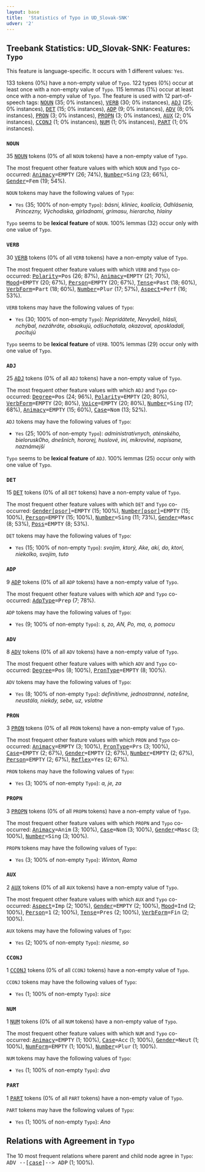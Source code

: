 ```yaml
---
layout: base
title:  'Statistics of Typo in UD_Slovak-SNK'
udver: '2'
---
```


## Treebank Statistics: UD_Slovak-SNK: Features: `Typo`

This feature is language-specific.
It occurs with 1 different values: `Yes`.

133 tokens (0%) have a non-empty value of `Typo`.
122 types (0%) occur at least once with a non-empty value of `Typo`.
115 lemmas (1%) occur at least once with a non-empty value of `Typo`.
The feature is used with 12 part-of-speech tags: <tt><a href="sk_snk-pos-NOUN.html">NOUN</a></tt> (35; 0% instances), <tt><a href="sk_snk-pos-VERB.html">VERB</a></tt> (30; 0% instances), <tt><a href="sk_snk-pos-ADJ.html">ADJ</a></tt> (25; 0% instances), <tt><a href="sk_snk-pos-DET.html">DET</a></tt> (15; 0% instances), <tt><a href="sk_snk-pos-ADP.html">ADP</a></tt> (9; 0% instances), <tt><a href="sk_snk-pos-ADV.html">ADV</a></tt> (8; 0% instances), <tt><a href="sk_snk-pos-PRON.html">PRON</a></tt> (3; 0% instances), <tt><a href="sk_snk-pos-PROPN.html">PROPN</a></tt> (3; 0% instances), <tt><a href="sk_snk-pos-AUX.html">AUX</a></tt> (2; 0% instances), <tt><a href="sk_snk-pos-CCONJ.html">CCONJ</a></tt> (1; 0% instances), <tt><a href="sk_snk-pos-NUM.html">NUM</a></tt> (1; 0% instances), <tt><a href="sk_snk-pos-PART.html">PART</a></tt> (1; 0% instances).

### `NOUN`

35 <tt><a href="sk_snk-pos-NOUN.html">NOUN</a></tt> tokens (0% of all `NOUN` tokens) have a non-empty value of `Typo`.

The most frequent other feature values with which `NOUN` and `Typo` co-occurred: <tt><a href="sk_snk-feat-Animacy.html">Animacy</a></tt><tt>=EMPTY</tt> (26; 74%), <tt><a href="sk_snk-feat-Number.html">Number</a></tt><tt>=Sing</tt> (23; 66%), <tt><a href="sk_snk-feat-Gender.html">Gender</a></tt><tt>=Fem</tt> (19; 54%).

`NOUN` tokens may have the following values of `Typo`:

* `Yes` (35; 100% of non-empty `Typo`): <em>básni, kliniec, koalícia, Odhlásenia, Princezny, Východiska, girladnami, grímasu, hierarcha, hlainy</em>

`Typo` seems to be **lexical feature** of `NOUN`. 100% lemmas (32) occur only with one value of `Typo`.

### `VERB`

30 <tt><a href="sk_snk-pos-VERB.html">VERB</a></tt> tokens (0% of all `VERB` tokens) have a non-empty value of `Typo`.

The most frequent other feature values with which `VERB` and `Typo` co-occurred: <tt><a href="sk_snk-feat-Polarity.html">Polarity</a></tt><tt>=Pos</tt> (26; 87%), <tt><a href="sk_snk-feat-Animacy.html">Animacy</a></tt><tt>=EMPTY</tt> (21; 70%), <tt><a href="sk_snk-feat-Mood.html">Mood</a></tt><tt>=EMPTY</tt> (20; 67%), <tt><a href="sk_snk-feat-Person.html">Person</a></tt><tt>=EMPTY</tt> (20; 67%), <tt><a href="sk_snk-feat-Tense.html">Tense</a></tt><tt>=Past</tt> (18; 60%), <tt><a href="sk_snk-feat-VerbForm.html">VerbForm</a></tt><tt>=Part</tt> (18; 60%), <tt><a href="sk_snk-feat-Number.html">Number</a></tt><tt>=Plur</tt> (17; 57%), <tt><a href="sk_snk-feat-Aspect.html">Aspect</a></tt><tt>=Perf</tt> (16; 53%).

`VERB` tokens may have the following values of `Typo`:

* `Yes` (30; 100% of non-empty `Typo`): <em>Nepridátete, Nevydeli, hlásli, nchýbal, nezáhráte, obsakujú, odšuchatala, okazoval, oposkladali, pocitujú</em>

`Typo` seems to be **lexical feature** of `VERB`. 100% lemmas (29) occur only with one value of `Typo`.

### `ADJ`

25 <tt><a href="sk_snk-pos-ADJ.html">ADJ</a></tt> tokens (0% of all `ADJ` tokens) have a non-empty value of `Typo`.

The most frequent other feature values with which `ADJ` and `Typo` co-occurred: <tt><a href="sk_snk-feat-Degree.html">Degree</a></tt><tt>=Pos</tt> (24; 96%), <tt><a href="sk_snk-feat-Polarity.html">Polarity</a></tt><tt>=EMPTY</tt> (20; 80%), <tt><a href="sk_snk-feat-VerbForm.html">VerbForm</a></tt><tt>=EMPTY</tt> (20; 80%), <tt><a href="sk_snk-feat-Voice.html">Voice</a></tt><tt>=EMPTY</tt> (20; 80%), <tt><a href="sk_snk-feat-Number.html">Number</a></tt><tt>=Sing</tt> (17; 68%), <tt><a href="sk_snk-feat-Animacy.html">Animacy</a></tt><tt>=EMPTY</tt> (15; 60%), <tt><a href="sk_snk-feat-Case.html">Case</a></tt><tt>=Nom</tt> (13; 52%).

`ADJ` tokens may have the following values of `Typo`:

* `Yes` (25; 100% of non-empty `Typo`): <em>administratívnych, aténského, bielorusk0ho, dnešních, hororej, huslové, iní, mikrovlné, napísane, naznámejší</em>

`Typo` seems to be **lexical feature** of `ADJ`. 100% lemmas (25) occur only with one value of `Typo`.

### `DET`

15 <tt><a href="sk_snk-pos-DET.html">DET</a></tt> tokens (0% of all `DET` tokens) have a non-empty value of `Typo`.

The most frequent other feature values with which `DET` and `Typo` co-occurred: <tt><a href="sk_snk-feat-Gender-psor.html">Gender[psor]</a></tt><tt>=EMPTY</tt> (15; 100%), <tt><a href="sk_snk-feat-Number-psor.html">Number[psor]</a></tt><tt>=EMPTY</tt> (15; 100%), <tt><a href="sk_snk-feat-Person.html">Person</a></tt><tt>=EMPTY</tt> (15; 100%), <tt><a href="sk_snk-feat-Number.html">Number</a></tt><tt>=Sing</tt> (11; 73%), <tt><a href="sk_snk-feat-Gender.html">Gender</a></tt><tt>=Masc</tt> (8; 53%), <tt><a href="sk_snk-feat-Poss.html">Poss</a></tt><tt>=EMPTY</tt> (8; 53%).

`DET` tokens may have the following values of `Typo`:

* `Yes` (15; 100% of non-empty `Typo`): <em>svojim, ktorý, Ake, akí, do, ktorí, niekolko, svojím, tuto</em>

### `ADP`

9 <tt><a href="sk_snk-pos-ADP.html">ADP</a></tt> tokens (0% of all `ADP` tokens) have a non-empty value of `Typo`.

The most frequent other feature values with which `ADP` and `Typo` co-occurred: <tt><a href="sk_snk-feat-AdpType.html">AdpType</a></tt><tt>=Prep</tt> (7; 78%).

`ADP` tokens may have the following values of `Typo`:

* `Yes` (9; 100% of non-empty `Typo`): <em>s, zo, AN, Po, ma, o, pomocu</em>

### `ADV`

8 <tt><a href="sk_snk-pos-ADV.html">ADV</a></tt> tokens (0% of all `ADV` tokens) have a non-empty value of `Typo`.

The most frequent other feature values with which `ADV` and `Typo` co-occurred: <tt><a href="sk_snk-feat-Degree.html">Degree</a></tt><tt>=Pos</tt> (8; 100%), <tt><a href="sk_snk-feat-PronType.html">PronType</a></tt><tt>=EMPTY</tt> (8; 100%).

`ADV` tokens may have the following values of `Typo`:

* `Yes` (8; 100% of non-empty `Typo`): <em>definitivne, jednostranné, natešne, neustála, niekdy, sebe, uz, vslatne</em>

### `PRON`

3 <tt><a href="sk_snk-pos-PRON.html">PRON</a></tt> tokens (0% of all `PRON` tokens) have a non-empty value of `Typo`.

The most frequent other feature values with which `PRON` and `Typo` co-occurred: <tt><a href="sk_snk-feat-Animacy.html">Animacy</a></tt><tt>=EMPTY</tt> (3; 100%), <tt><a href="sk_snk-feat-PronType.html">PronType</a></tt><tt>=Prs</tt> (3; 100%), <tt><a href="sk_snk-feat-Case.html">Case</a></tt><tt>=EMPTY</tt> (2; 67%), <tt><a href="sk_snk-feat-Gender.html">Gender</a></tt><tt>=EMPTY</tt> (2; 67%), <tt><a href="sk_snk-feat-Number.html">Number</a></tt><tt>=EMPTY</tt> (2; 67%), <tt><a href="sk_snk-feat-Person.html">Person</a></tt><tt>=EMPTY</tt> (2; 67%), <tt><a href="sk_snk-feat-Reflex.html">Reflex</a></tt><tt>=Yes</tt> (2; 67%).

`PRON` tokens may have the following values of `Typo`:

* `Yes` (3; 100% of non-empty `Typo`): <em>a, je, za</em>

### `PROPN`

3 <tt><a href="sk_snk-pos-PROPN.html">PROPN</a></tt> tokens (0% of all `PROPN` tokens) have a non-empty value of `Typo`.

The most frequent other feature values with which `PROPN` and `Typo` co-occurred: <tt><a href="sk_snk-feat-Animacy.html">Animacy</a></tt><tt>=Anim</tt> (3; 100%), <tt><a href="sk_snk-feat-Case.html">Case</a></tt><tt>=Nom</tt> (3; 100%), <tt><a href="sk_snk-feat-Gender.html">Gender</a></tt><tt>=Masc</tt> (3; 100%), <tt><a href="sk_snk-feat-Number.html">Number</a></tt><tt>=Sing</tt> (3; 100%).

`PROPN` tokens may have the following values of `Typo`:

* `Yes` (3; 100% of non-empty `Typo`): <em>Winton, Rama</em>

### `AUX`

2 <tt><a href="sk_snk-pos-AUX.html">AUX</a></tt> tokens (0% of all `AUX` tokens) have a non-empty value of `Typo`.

The most frequent other feature values with which `AUX` and `Typo` co-occurred: <tt><a href="sk_snk-feat-Aspect.html">Aspect</a></tt><tt>=Imp</tt> (2; 100%), <tt><a href="sk_snk-feat-Gender.html">Gender</a></tt><tt>=EMPTY</tt> (2; 100%), <tt><a href="sk_snk-feat-Mood.html">Mood</a></tt><tt>=Ind</tt> (2; 100%), <tt><a href="sk_snk-feat-Person.html">Person</a></tt><tt>=1</tt> (2; 100%), <tt><a href="sk_snk-feat-Tense.html">Tense</a></tt><tt>=Pres</tt> (2; 100%), <tt><a href="sk_snk-feat-VerbForm.html">VerbForm</a></tt><tt>=Fin</tt> (2; 100%).

`AUX` tokens may have the following values of `Typo`:

* `Yes` (2; 100% of non-empty `Typo`): <em>niesme, so</em>

### `CCONJ`

1 <tt><a href="sk_snk-pos-CCONJ.html">CCONJ</a></tt> tokens (0% of all `CCONJ` tokens) have a non-empty value of `Typo`.

`CCONJ` tokens may have the following values of `Typo`:

* `Yes` (1; 100% of non-empty `Typo`): <em>sice</em>

### `NUM`

1 <tt><a href="sk_snk-pos-NUM.html">NUM</a></tt> tokens (0% of all `NUM` tokens) have a non-empty value of `Typo`.

The most frequent other feature values with which `NUM` and `Typo` co-occurred: <tt><a href="sk_snk-feat-Animacy.html">Animacy</a></tt><tt>=EMPTY</tt> (1; 100%), <tt><a href="sk_snk-feat-Case.html">Case</a></tt><tt>=Acc</tt> (1; 100%), <tt><a href="sk_snk-feat-Gender.html">Gender</a></tt><tt>=Neut</tt> (1; 100%), <tt><a href="sk_snk-feat-NumForm.html">NumForm</a></tt><tt>=EMPTY</tt> (1; 100%), <tt><a href="sk_snk-feat-Number.html">Number</a></tt><tt>=Plur</tt> (1; 100%).

`NUM` tokens may have the following values of `Typo`:

* `Yes` (1; 100% of non-empty `Typo`): <em>dva</em>

### `PART`

1 <tt><a href="sk_snk-pos-PART.html">PART</a></tt> tokens (0% of all `PART` tokens) have a non-empty value of `Typo`.

`PART` tokens may have the following values of `Typo`:

* `Yes` (1; 100% of non-empty `Typo`): <em>Ano</em>

## Relations with Agreement in `Typo`

The 10 most frequent relations where parent and child node agree in `Typo`:
<tt>ADV --[<tt><a href="sk_snk-dep-case.html">case</a></tt>]--> ADP</tt> (1; 100%).

